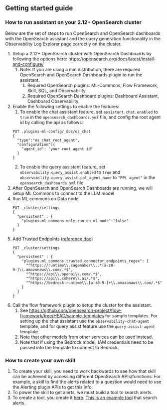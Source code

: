 ## Getting started guide

### How to run assistant on your 2.12+ OpenSearch cluster

Below are the set of steps to run OpenSearch and OpenSearch dashboards with the OpenSearch assistant and the query generation functionality in the Observability Log Explorer page correctly on the cluster.

1. Setup a 2.12+ OpenSearch cluster with OpenSearch Dashboards by following the options here: https://opensearch.org/docs/latest/install-and-configure/
   1. Note: If you are using a min distribution, there are required OpenSearch and OpenSearch Dashboards plugin to run the assistant.
      1. Required OpenSearch plugins: ML-Commons, Flow Framework, Skill, SQL, and Observability
      2. Required OpenSearch Dashboard plugins: Dashboard Assistant, Dashboard Observability
2. Enable the following settings to enable the features:
   1. To enable the chat assistant feature, set `assistant.chat.enabled` to `true` in the `opensearch_dashboards.yml` file, and config the root agent id by calling the api as follows:
   ```
   PUT .plugins-ml-config/_doc/os_chat
   {
     "type":"os_chat_root_agent",
     "configuration":{
       "agent_id": "your root agent id"
     }
   }
   ```
   2. To enable the query assistant feature, set `observability.query_assist.enabled` to `true` and `observability.query_assist.ppl_agent_name` to `"PPL agent"` in the `opensearch_dashboards.yml` file.
3. After OpenSearch and OpenSearch Dashboards are running, we will setup ML Commons to connect to the LLM model
4. Run ML commons on Data node
   ```
   PUT _cluster/settings
   {
     "persistent" : {
       "plugins.ml_commons.only_run_on_ml_node":"false"
     }
   }
   ```
5. Add Trusted Endpoints ([reference doc](https://opensearch.org/docs/latest/ml-commons-plugin/remote-models/index/))
   ```
   PUT _cluster/settings
   {
     "persistent" : {
       "plugins.ml_commons.trusted_connector_endpoints_regex": [
         "^https://runtime\\.sagemaker\\..*[a-z0-9-]\\.amazonaws\\.com/.*$",
         "^https://api\\.openai\\.com/.*$",
         "^https://api\\.cohere\\.ai/.*$",
         "^https://bedrock-runtime\\.[a-z0-9-]+\\.amazonaws\\.com/.*$"
       ]
     }
   }
   ```
6. Call the flow framework plugin to setup the cluster for the assistant.
   1. See https://github.com/opensearch-project/flow-framework/tree/HEAD/sample-templates for sample templates. For setting up the chat assistant use the `observability-chat-agent` template, and for query assist feature use the `query-assist-agent` template.
   1. Note that other models from other services can be used instead.
   1. Note that if using the Bedrock model, IAM credentials need to be passed into the template to connect to Bedrock.

### How to create your own skill

1. To create your skill, you need to work backwards to see how that skill can be achieved by accessing different OpenSearch APIs/functions. For example, a skill to find the alerts related to a question would need to use the Alerting plugin APIs to get this info.
1. To power the skill to get alerts, we must build a tool to search alerts.
1. To create a tool, you create it [here](https://github.com/opensearch-project/skills/tree/main/src/main/java/org/opensearch/agent/tools). [This is an example tool](https://github.com/opensearch-project/skills/blob/main/src/main/java/org/opensearch/agent/tools/SearchAlertsTool.java) that search alerts.